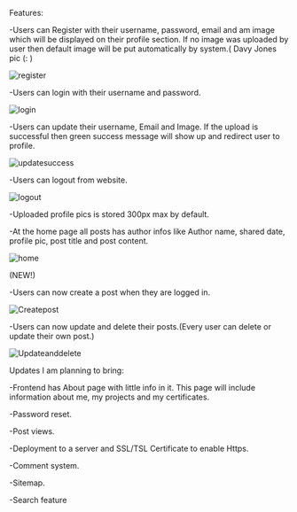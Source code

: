 Features:

-Users can Register with their username, password, email and am image which will be displayed on their profile section. If no image was uploaded by user then default image will be put automatically by system.( Davy Jones pic (: )

![register](https://user-images.githubusercontent.com/43895483/117127285-915d8880-ada4-11eb-9367-c3ea6724332f.png)

-Users can login with their username and password.

![login](https://user-images.githubusercontent.com/43895483/117127330-a0dcd180-ada4-11eb-9f6e-38e5bafb4b63.png)

-Users can update their username, Email and Image. If the upload is successful then green success message will show up and redirect user to profile.

![updatesuccess](https://user-images.githubusercontent.com/43895483/117128788-8b68a700-ada6-11eb-856a-a15c8d30eab4.png)

-Users can logout from website.

![logout](https://user-images.githubusercontent.com/43895483/117127519-dc779b80-ada4-11eb-850a-5e907e8fe9ea.png)

-Uploaded profile pics is stored 300px max by default.

-At the home page all posts has author infos like Author name, shared date, profile pic, post title and post content.

![home](https://user-images.githubusercontent.com/43895483/117128632-54929100-ada6-11eb-817a-ecabdea74d12.png)

(NEW!)

-Users can now create a post when they are logged in.

![Createpost](https://user-images.githubusercontent.com/43895483/117177124-57f34000-add9-11eb-9704-c9e70d106322.png)

-Users can now update and delete their posts.(Every user can delete or update their own post.)

![Updateanddelete](https://user-images.githubusercontent.com/43895483/117177222-73f6e180-add9-11eb-8a2e-cf8aa3976bd1.png)

Updates I am planning to bring:

 -Frontend has About page with little info in it. This page will include information about me, my projects and my certificates.
 
 -Password reset.
 
 -Post views.
 
 -Deployment to a server and SSL/TSL Certificate to enable Https.
 
 -Comment system.
 
 -Sitemap.
 
 -Search feature
